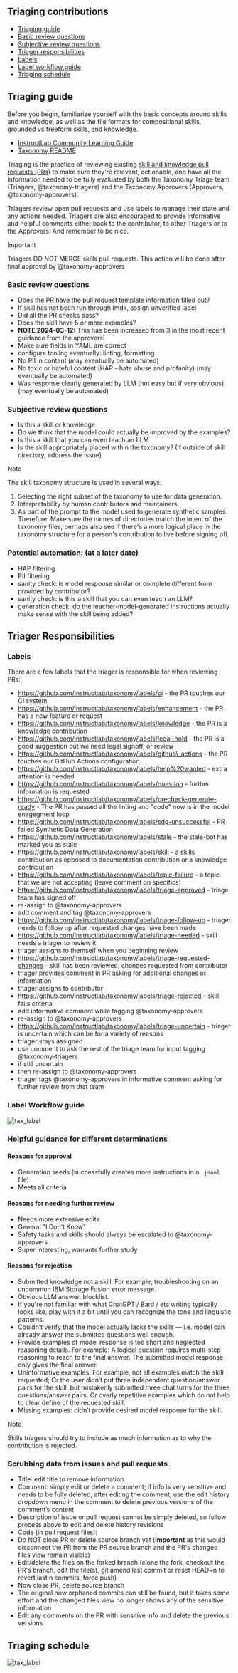 Triaging contributions
----------------------

* [Triaging guide](#triaging-guide)
* [Basic review questions](#basic-review-questions)
* [Subjective review questions](#subjective-review-questions)
* [Triager responsibilities](#triager-responsibilities)
* [Labels](#labels)
* [Label workflow guide](#label-workflow-guide)
* [Triaging schedule](#triaging-schedule)

Triaging guide
--------------

Before you begin, familiarize yourself with the basic concepts around skills and knowledge, as well as the file formats for compositional skills, grounded vs freeform skills, and knowledge.

* [InstructLab Community Learning Guide](https://github.com/instructlab/community/blob/main/docs/README.md)
* [Taxonomy README](../README.md)

Triaging is the practice of reviewing existing [skill and knowledge pull requests (PRs)](https://github.com/instructlab/taxonomy/pulls?q=is%3Apr+is%3Aopen+label%3Askill) to make sure they're relevant, actionable, and have all the information needed to be fully evaluated by both the Taxonomy Triage team (Triagers, @taxonomy-triagers) and the Taxonomy Approvers (Approvers, @taxonomy-approvers).

Triagers review open pull requests and use labels to manage their state and any actions needed. Triagers are also encouraged to provide informative and helpful comments either back to the contributor, to other Triagers or to the Approvers. And remember to be nice.

> [!IMPORTANT]
> Triagers DO NOT MERGE skills pull requests. This action will be done after final approval by @taxonomy-approvers

### Basic review questions

* Does the PR have the pull request template information filled out?
* If skill has not been run through lmdk, assign unverified label
* Did all the PR checks pass?
* Does the skill have 5 or more examples?
* **NOTE 2024-03-12:** This has been increased from 3 in the most recent guidance from the approvers!
* Make sure fields in YAML are correct
* configure tooling eventually: linting, formatting
* No PII in content (may eventually be automated)
* No toxic or hateful content (HAP - hate abuse and profanity) (may eventually be automated)
* Was response clearly generated by LLM (not easy but if very obvious) (may eventually be automated)

### Subjective review questions

* Is this a skill or knowledge
* Do we think that the model could actually be improved by the examples?
* Is this a skill that you can even teach an LLM
* Is the skill appropriately placed within the taxonomy? (If outside of skill directory, address the issue)

> [!NOTE]
> The skill taxonomy structure is used in several ways:
>
> 1. Selecting the right subset of the taxonomy to use for data generation.
> 2. Interpretability by human contributors and maintainers.
> 3. As part of the prompt to the model used to generate synthetic samples.
>    Therefore: Make sure the names of directories match the intent of the
>    taxonomy files, perhaps also see if there's a more logical place in the
>    taxonomy structure for a person's contribution to live before signing off.

### Potential automation: (at a later date)

* HAP filtering
* PII filtering
* sanity check: is model response similar or complete different from provided by contributor?
* sanity check: is this a skill that you can even teach an LLM?
* generation check: do the teacher-model-generated instructions actually make sense with the skill being added?

Triager Responsibilities
------------------------

### Labels

There are a few labels that the triager is responsible for when reviewing PRs:

* https://github.com/instructlab/taxonomy/labels/ci - the PR touches our CI system
* https://github.com/instructlab/taxonomy/labels/enhancement - the PR has a new feature or request
* https://github.com/instructlab/taxonomy/labels/knowledge - the PR is a knowledge contribution
* https://github.com/instructlab/taxonomy/labels/legal-hold - the PR is a good suggestion but we need legal signoff, or review
* https://github.com/instructlab/taxonomy/labels/github\_actions - the PR touches our GitHub Actions configuration
* https://github.com/instructlab/taxonomy/labels/help%20wanted - extra attention is needed
* https://github.com/instructlab/taxonomy/labels/question - further information is requested
* https://github.com/instructlab/taxonomy/labels/precheck-generate-ready - The PR has passed all the linting and "code" now is in the model enagegment loop
* https://github.com/instructlab/taxonomy/labels/sdg-unsuccessful - PR failed Synthetic Data Generation
* https://github.com/instructlab/taxonomy/labels/stale - the stale-bot has marked you as stale
* https://github.com/instructlab/taxonomy/labels/skill - a skills contribution as opposed to documentation contribution or a knowledge contribution
* https://github.com/instructlab/taxonomy/labels/topic-failure - a topic that we are not accepting (leave comment on specifics)
* https://github.com/instructlab/taxonomy/labels/triage-approved - triage team has signed off
* re-assign to @taxonomy-approvers
* add comment and tag @taxonomy-approvers
* https://github.com/instructlab/taxonomy/labels/triage-follow-up - triager needs to follow up after requested changes have been made
* https://github.com/instructlab/taxonomy/labels/triage-needed - skill needs a triager to review it
* triager assigns to themself when you beginning review
* https://github.com/instructlab/taxonomy/labels/triage-requested-changes - skill has been reviewed; changes requested from contributor
* triager provides comment in PR asking for additional changes or information
* triager assigns to contributor
* https://github.com/instructlab/taxonomy/labels/triage-rejected - skill fails criteria
* add informative comment while tagging @taxonomy-approvers
* re-assign to @taxonomy-approvers
* https://github.com/instructlab/taxonomy/labels/triage-uncertain - triager is uncertain which can be for a variety of reasons
* triager stays assigned
* use comment to ask the rest of the triage team for input tagging @taxonomy-triagers
* if still uncertain
* then re-assign to @taxonomy-approvers
* triager tags @taxonomy-approvers in informative comment asking for further review from that team

### Label Workflow guide

![tax_label](../assets/tax_labels.png)

### Helpful guidance for different determinations

#### Reasons for approval

* Generation seeds (successfully creates more instructions in a `.jsonl` file)
* Meets all criteria

#### Reasons for needing further review

* Needs more extensive edits
* General "I Don't Know"
* Safety tasks and skills should always be escalated to @taxonomy-approvers
* Super interesting, warrants further study

#### Reasons for rejection

* Submitted knowledge not a skill. For example, troubleshooting on an uncommon IBM Storage Fusion error message.
* Obvious LLM answer, blocklist.
* If you're not familiar with what ChatGPT / Bard / etc writing typically looks like, play with it a bit until you can recognize the tone and linguistic patterns.
* Couldn’t verify that the model actually lacks the skills — i.e. model can already answer the submitted questions well enough.
* Provide examples of model response is too short and neglected reasoning details. For example: A logical question requires multi-step reasoning to reach to the final answer. The submitted model response only gives the final answer.
* Uninformative examples. For example, not all examples match the skill requested; Or the user didn’t put three independent question/answer pairs for the skill, but mistakenly submitted three chat turns for the three questions/answer pairs. Or overly repetitive examples which do not help to clear define of the requested skill.
* Missing examples: didn’t provide desired model response for the skill.

> [!NOTE]
> Skills triagers should try to include as much information as to why the contribution is rejected.

### Scrubbing data from issues and pull requests

* Title: edit title to remove information
* Comment: simply edit or delete a comment; if info is very sensitive and needs to be fully deleted, after editing the comment, use the edit history dropdown menu in the comment to delete previous versions of the comment’s content
* Description of issue or pull request cannot be simply deleted, so follow process above to edit and delete history revisions
* Code (in pull request files):
* Do NOT close PR or delete source branch yet (**important** as this would disconnect the PR from the PR source branch and the PR's changed files view remain visible)
* Edit/delete the files on the forked branch (clone the fork, checkout the PR's branch, edit the file(s), git amend last commit or reset HEAD~n to revert last n commits, force push)
* Now close PR, delete source branch
* The original now orphaned commits can still be found, but it takes some effort and the changed files view no longer shows any of the sensitive information
* Edit any comments on the PR with sensitive info and delete the previous versions

Triaging schedule
-----------------

![tax_label](../assets/triage_schedule.png)